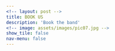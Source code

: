 ```yaml
---
<!-- layout: post -->
title: BOOK US
description: 'Book the band'
<!-- image: assets/images/pic07.jpg -->
show_tile: false
nav-menu: false
---
```


